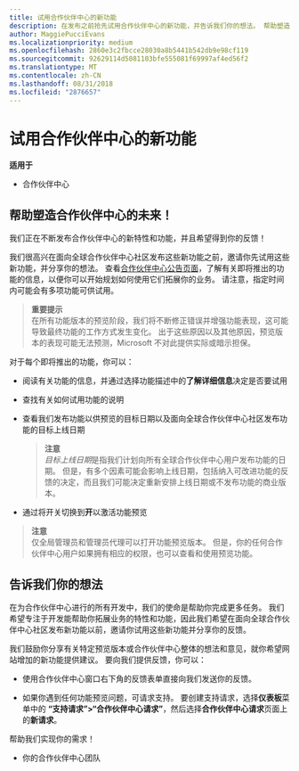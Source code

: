 ```yaml
---
title: 试用合作伙伴中心的新功能
description: 在发布之前抢先试用合作伙伴中心的新功能，并告诉我们你的想法。 帮助塑造合作伙伴中心的未来！
author: MaggiePucciEvans
ms.localizationpriority: medium
ms.openlocfilehash: 2860e3c2fbcce28030a8b5441b542db9e98cf119
ms.sourcegitcommit: 92629114d5081103bfe555081f69997af4ed56f2
ms.translationtype: MT
ms.contentlocale: zh-CN
ms.lasthandoff: 08/31/2018
ms.locfileid: "2876657"
---
```

# <a name="test-drive-new-partner-center-features"></a>试用合作伙伴中心的新功能

**适用于**

- 合作伙伴中心

## <a name="help-shape-the-future-of-partner-center"></a>帮助塑造合作伙伴中心的未来！

我们正在不断发布合作伙伴中心的新特性和功能，并且希望得到你的反馈！ 

我们很高兴在面向全球合作伙伴中心社区发布这些新功能之前，邀请你先试用这些新功能，并分享你的想法。 查看[合作伙伴中心公告页面](https://partnercenter.microsoft.com/pcv/announcements)，了解有关即将推出的功能的信息，以便你可以开始规划如何使用它们拓展你的业务。 请注意，指定时间内可能会有多项功能可供试用。

>**重要提示**<br> 在所有功能版本的预览阶段，我们将不断修正错误并增强功能表现，这可能导致最终功能的工作方式发生变化。 出于这些原因以及其他原因，预览版本的表现可能无法预测，Microsoft 不对此提供实际或暗示担保。

对于每个即将推出的功能，你可以：

-   阅读有关功能的信息，并通过选择功能描述中的**了解详细信息**决定是否要试用 

-   查找有关如何试用功能的说明

-   查看我们发布功能以供预览的目标日期以及面向全球合作伙伴中心社区发布功能的目标上线日期 

    >**注意**<br> *目标上线日期*是指我们计划向所有全球合作伙伴中心用户发布功能的日期。 但是，有多个因素可能会影响上线日期，包括纳入可改进功能的反馈的决定，而且我们可能决定重新安排上线日期或不发布功能的商业版本。  

-   通过将开关切换到**开**以激活功能预览

>**注意**<br> 仅全局管理员和管理员代理可以打开功能预览版本。 但是，你的任何合作伙伴中心用户如果拥有相应的权限，也可以查看和使用预览功能。
 
## <a name="tell-us-what-you-think"></a>告诉我们你的想法

在为合作伙伴中心进行的所有开发中，我们的使命是帮助你完成更多任务。 我们希望专注于开发能帮助你拓展业务的特性和功能，因此我们希望在面向全球合作伙伴中心社区发布新功能以前，邀请你试用这些新功能并分享你的反馈。 

我们鼓励你分享有关特定预览版本或合作伙伴中心整体的想法和意见，就你希望网站增加的新功能提供建议。 要向我们提供反馈，你可以：  

-   使用合作伙伴中心窗口右下角的反馈表单直接向我们发送你的反馈。 

-   如果你遇到任何功能预览问题，可请求支持。 要创建支持请求，选择**仪表板**菜单中的 **“支持请求”>“合作伙伴中心请求”**，然后选择**合作伙伴中心请求**页面上的**新请求**。

帮助我们实现你的需求！

- 你的合作伙伴中心团队

